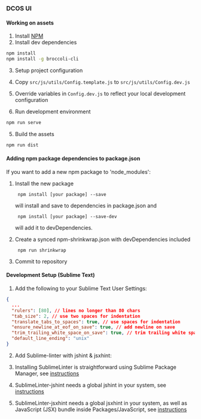 ### DCOS UI

#### Working on assets

1. Install [NPM](https://npmjs.org/)
2. Install dev dependencies

  ```sh
  npm install
  npm install -g broccoli-cli
  ```

3. Setup project configuration

  1. Copy `src/js/utils/Config.template.js` to `src/js/utils/Config.dev.js`

  2. Override variables in `Config.dev.js` to reflect
  your local development configuration

4. Run development environment

  ```sh
  npm run serve
  ```

5. Build the assets

  ```sh
  npm run dist
  ```

#### Adding npm package dependencies to package.json

If you want to add a new npm package to 'node_modules':

1. Install the new package

        npm install [your package] --save
    will install and save to dependencies in package.json and

        npm install [your package] --save-dev
    will add it to devDependencies.

2. Create a synced npm-shrinkwrap.json with devDependencies included

        npm run shrinkwrap

3. Commit to repository

#### Development Setup (Sublime Text)

1. Add the following to your Sublime Text User Settings:

  ```json
  {
    ...
    "rulers": [80], // lines no longer than 80 chars
    "tab_size": 2, // use two spaces for indentation
    "translate_tabs_to_spaces": true, // use spaces for indentation
    "ensure_newline_at_eof_on_save": true, // add newline on save
    "trim_trailing_white_space_on_save": true, // trim trailing white space on save
    "default_line_ending": "unix"
  }
  ```

2. Add Sublime-linter with jshint & jsxhint:

  1. Installing SublimeLinter is straightforward using Sublime Package Manager,
  see [instructions](http://sublimelinter.readthedocs.org/en/latest/installation.html#installing-via-pc)

  2. SublimeLinter-jshint needs a global jshint in your system,
  see [instructions](https://github.com/SublimeLinter/SublimeLinter-jshint#linter-installation)

  3. SublimeLinter-jsxhint needs a global jsxhint in your system,
  as well as JavaScript (JSX) bundle inside Packages/JavaScript,
  see [instructions](https://github.com/SublimeLinter/SublimeLinter-jsxhint#linter-installation)
